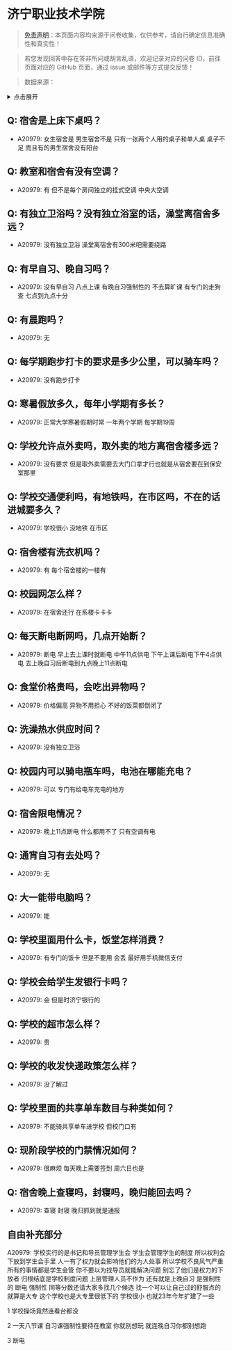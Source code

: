 # 济宁职业技术学院

> [免责声明](https://colleges.chat/#_3)：本页面内容均来源于问卷收集，仅供参考，请自行确定信息准确性和真实性！

> 若您发现回答中存在答非所问或胡言乱语，欢迎记录对应的问卷 ID，前往页面对应的 GitHub 页面，通过 issue 或邮件等方式提交反馈！

> 数据来源：

<details><summary>点击展开</summary>
<ul>
<li>A20979: 匿名 (2023 年 09 月)</li>
</ul>
</details>

## Q: 宿舍是上床下桌吗？

- A20979: 女生宿舍是 男生宿舍不是 只有一张两个人用的桌子和单人桌 桌子不足 而且有的男生宿舍没有阳台

## Q: 教室和宿舍有没有空调？

- A20979: 有 但不是每个房间独立的挂式空调 中央大空调

## Q: 有独立卫浴吗？没有独立浴室的话，澡堂离宿舍多远？

- A20979: 没有独立卫浴 澡堂离宿舍有300米吧需要绕路

## Q: 有早自习、晚自习吗？

- A20979: 没有早自习 八点上课 有晚自习强制性的 不去算旷课 有专门的走狗查 七点到九点十分

## Q: 有晨跑吗？

- A20979: 无

## Q: 每学期跑步打卡的要求是多少公里，可以骑车吗？

- A20979: 没有跑步打卡

## Q: 寒暑假放多久，每年小学期有多长？

- A20979: 正常大学寒暑假期时常 一年两个学期 每学期19周

## Q: 学校允许点外卖吗，取外卖的地方离宿舍楼多远？

- A20979: 没有要求 但是取外卖需要去大门口拿才行也就是从宿舍要在到保安室那里

## Q: 学校交通便利吗，有地铁吗，在市区吗，不在的话进城要多久？

- A20979: 学校很小 没地铁 在市区

## Q: 宿舍楼有洗衣机吗？

- A20979: 有 每个宿舍楼的一楼有

## Q: 校园网怎么样？

- A20979: 在宿舍还行 在系楼卡卡卡

## Q: 每天断电断网吗，几点开始断？

- A20979: 断电 早上去上课时就断电 中午11点供电 下午上课后断电下午4点供电 去上晚自习后断电到九点晚上11点断电

## Q: 食堂价格贵吗，会吃出异物吗？

- A20979: 价格偏高 异物不用担心 不好的饭菜都倒闭了

## Q: 洗澡热水供应时间？

- A20979: 没有独立卫浴

## Q: 校园内可以骑电瓶车吗，电池在哪能充电？

- A20979: 可以 专门有给电车充电的地方

## Q: 宿舍限电情况？

- A20979: 晚上11点断电 什么都用不了 只有空调有电

## Q: 通宵自习有去处吗？

- A20979: 无

## Q: 大一能带电脑吗？

- A20979: 能

## Q: 学校里面用什么卡，饭堂怎样消费？

- A20979: 有专门的饭卡 但是不要用 会丢 最好用手机微信支付

## Q: 学校会给学生发银行卡吗？

- A20979: 会 但是时济宁银行的

## Q: 学校的超市怎么样？

- A20979: 贵

## Q: 学校的收发快递政策怎么样？

- A20979: 没了解过

## Q: 学校里面的共享单车数目与种类如何？

- A20979: 不能骑共享单车进学校 但校门口有

## Q: 现阶段学校的门禁情况如何？

- A20979: 很麻烦 每天晚上需要签到 周六日也是

## Q: 宿舍晚上查寝吗，封寝吗，晚归能回去吗？

- A20979: 查寝 封寝 晚归抓到就是通报

## 自由补充部分

A20979: 学校实行的是书记和导员管理学生会 学生会管理学生的制度 所以权利会下放到学生会手里 人一有了权力就会影响他们的为人处事 所以学校不良风气严重 所有的事情都是学生会管 你不要以为找导员就能解决问题 别忘了他们是权力的下放者 归根结底是学校制度问题 上层管理人员不作为 还有就是上晚自习 是强制性的 断电 强制性 同等分数还请大家多找几个候选 找一个可以让自己过的舒服点的 就算是大专 这个学校也是大专里很低下的 学校很小 也就23年今年扩建了一些 

1 学校操场竟然连看台都没

2 一天八节课 自习课强制性要待在教室 你就别想玩 就连晚自习你都别想跑

3 断电